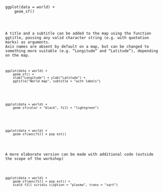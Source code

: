 
<pre><code>
ggplot(data = world) +
    geom_sf()
</code></pre>
<pre><code>


A title and a subtitle can be added to the map using the function ggtitle, passing any valid character string (e.g. with quotation marks) as arguments. 
Axis names are absent by default on a map, but can be changed to something more suitable (e.g. “Longitude” and “Latitude”), depending on the map.

<pre><code>
ggplot(data = world) +
    geom_sf() +
    xlab("Longitude") + ylab("Latitude") +
    ggtitle("World map", subtitle = "with labels")
</code></pre>

<pre><code>
ggplot(data = world) + 
    geom_sf(color = "black", fill = "lightgreen")
</code></pre>



<pre><code>
ggplot(data = world) +
    geom_sf(aes(fill = pop_est)) 
</code></pre>

A more elaborate version can be made with additional code (outside the scope of the workshop)
<pre><code>
ggplot(data = world) +
    geom_sf(aes(fill = pop_est)) +
    scale_fill_viridis_c(option = "plasma", trans = "sqrt")
</code></pre>
